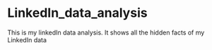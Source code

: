 # LinkedIn_data_analysis
This is my linkedIn data analysis. It shows all the hidden facts of my LinkedIn data
